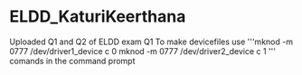 # ELDD_KaturiKeerthana
Uploaded Q1 and Q2 of ELDD exam
Q1
To make devicefiles use
'''mknod -m 0777 /dev/driver1_device c <Majorno> 0
mknod -m 0777 /dev/driver2_device c <Majorno> 1
  '''
  comands in the command prompt
